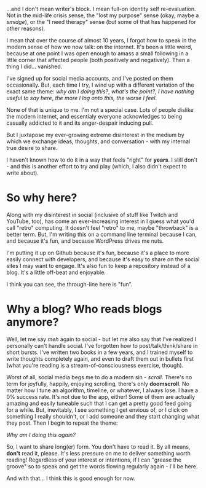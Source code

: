 ...and I don't mean writer's block. I mean full-on identity self re-evaluation. 
Not in the mid-life crisis sense, the "lost my purpose" sense (okay, maybe a 
_smidge_), or the "I need therapy" sense (but some of that has happened for 
other reasons).

I mean that over the course of almost 10 years, I forgot how to speak in the 
modern sense of how we now talk: on the internet. It's been a little weird, 
because at one point I was open enough to amass a small following in a little 
corner that affected people (both positively and negatively). Then a thing I 
did... vanished.

I've signed up for social media accounts, and I've posted on them occasionally. 
But, each time I try, I wind up with a different variation of the exact same 
theme: _why am I doing this?_, _what's the point?_, _I have nothing useful to 
say here_, _the more I log onto this, the worse I feel_.

None of that is unique to me. I'm not a special case. Lots of people dislike 
the modern internet, and essentialy everyone acknowledges to being casually 
addicted to it and its anger-despair inducing pull.

But I juxtapose my ever-growing extreme disinterest in the medium by which we 
exchange ideas, thoughts, and conversation - with my internal true desire to 
share.

I haven't known how to do it in a way that feels "right" for __years__. I still 
don't - and this is another effort to try and play (which, I also didn't expect 
to write about).

# So why here?
Along with my disinterest in social (inclusive of stuff like Twitch and YouTube, 
too), has come an ever-increasing interest in I guess what you'd call "retro" 
computing. It doesn't feel "retro" to me, maybe "throwback" is a better term. 
But, I'm writing this on a command line terminal because I can, and because it's 
fun, and because WordPress drives me nuts.

I'm putting it up on Github because it's fun, because it's a place to more 
easily connect with developers, and because it's easy to share on the social 
sites I may want to engage. It's also fun to keep a repository instead of a 
blog. It's a little off-beat and enjoyable.

I think you can see, the through-line here is "fun".

# Why a blog?  Who reads blogs anymore?
Well, let me say _meh_ again to social - but let me also say that I've realized 
I personally can't handle social. I've forgotten how to post/talk/think/share 
in short bursts. I've written two books in a few years, and I trained myself to 
write thoughts completely again, and even to draft them out in bullets first 
(what you're reading is a stream-of-consciousness exercise, though).

Worst of all, social media begs me to do a modern sin - _scroll_. There's no 
term for joyfully, happily, enjoying scrolling, there's only __doomscroll__. No 
matter how I tune an algorithm, timeline, or whatever, I always lose. I have a 
0% success rate. It's not due to the app, either!  Some of them are actually 
amazing and easily tuneable such that I can get a pretty good feed going for a 
while. But, inevitably, I see something I get envious of, or I click on 
    something I really shouldn't, or I add someone and they start changing what 
    they post. Then I begin to repeat the theme:

_Why am I doing this again?_

So, I want to share long(er) form. You don't have to read it. By all means, 
__don't__ read it, please. It's less pressure on me to deliver something worth 
reading! Regardless of your interest or intentions, if I can "grease the 
groove" so to speak and get the words flowing regularly again - I'll be here.

And with that... I think this is good enough for now.
